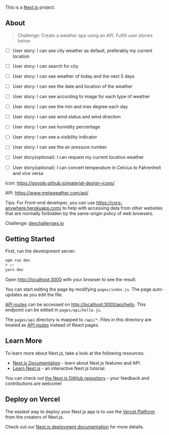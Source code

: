 This is a [Next.js](https://nextjs.org/) project.

## About

> Challenge: Create a weather app using an API. Fulfill user stories below

- [ ] User story: I can see city weather as default, preferably my current location

- [ ] User story: I can search for city

- [ ] User story: I can see weather of today and the next 5 days

- [ ] User story: I can see the date and location of the weather

- [ ] User story: I can see according to image for each type of weather

- [ ] User story: I can see the min and max degree each day

- [ ] User story: I can see wind status and wind direction

- [ ] User story: I can see humidity percentage

- [ ] User story: I can see a visibility indicator

- [ ] User story: I can see the air pressure number

- [ ] User story(optional): I can request my current location weather

- [ ] User story(optional): I can convert temperature in Celcius to Fahrenheit and vice versa

Icon: <https://google.github.io/material-design-icons/>

API: <https://www.metaweather.com/api/>

Tips: For Front-end developer, you can use <https://cors-anywhere.herokuapp.com/> to help with accessing data from other websites that are normally forbidden by the same-origin policy of web browsers.

Challenge: [devchallenges.io](https://devchallenges.io/challenges/mM1UIenRhK808W8qmLWv)

## Getting Started

First, run the development server:

```bash
npm run dev
# or
yarn dev
```

Open [http://localhost:3000](http://localhost:3000) with your browser to see the result.

You can start editing the page by modifying `pages/index.js`. The page auto-updates as you edit the file.

[API routes](https://nextjs.org/docs/api-routes/introduction) can be accessed on [http://localhost:3000/api/hello](http://localhost:3000/api/hello). This endpoint can be edited in `pages/api/hello.js`.

The `pages/api` directory is mapped to `/api/*`. Files in this directory are treated as [API routes](https://nextjs.org/docs/api-routes/introduction) instead of React pages.

## Learn More

To learn more about Next.js, take a look at the following resources:

- [Next.js Documentation](https://nextjs.org/docs) - learn about Next.js features and API.
- [Learn Next.js](https://nextjs.org/learn) - an interactive Next.js tutorial.

You can check out [the Next.js GitHub repository](https://github.com/vercel/next.js/) - your feedback and contributions are welcome!

## Deploy on Vercel

The easiest way to deploy your Next.js app is to use the [Vercel Platform](https://vercel.com/new?utm_medium=default-template&filter=next.js&utm_source=create-next-app&utm_campaign=create-next-app-readme) from the creators of Next.js.

Check out our [Next.js deployment documentation](https://nextjs.org/docs/deployment) for more details.
